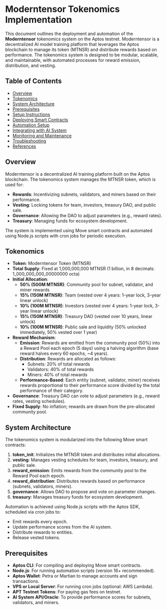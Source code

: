 # Moderntensor Tokenomics Implementation

This document outlines the deployment and automation of the **Moderntensor** tokenomics system on the Aptos testnet. Moderntensor is a decentralized AI model training platform that leverages the Aptos blockchain to manage its token (MTNSR) and distribute rewards based on performance. The tokenomics system is designed to be modular, scalable, and maintainable, with automated processes for reward emission, distribution, and vesting.

## Table of Contents
- [Overview](#overview)
- [Tokenomics](#tokenomics)
- [System Architecture](#system-architecture)
- [Prerequisites](#prerequisites)
- [Setup Instructions](#setup-instructions)
- [Deploying Smart Contracts](#deploying-smart-contracts)
- [Automation Setup](#automation-setup)
- [Integrating with AI System](#integrating-with-ai-system)
- [Monitoring and Maintenance](#monitoring-and-maintenance)
- [Troubleshooting](#troubleshooting)
- [References](#references)

## Overview

Moderntensor is a decentralized AI training platform built on the Aptos blockchain. The tokenomics system manages the MTNSR token, which is used for:
- **Rewards**: Incentivizing subnets, validators, and miners based on their performance.
- **Vesting**: Locking tokens for team, investors, treasury DAO, and public sale.
- **Governance**: Allowing the DAO to adjust parameters (e.g., reward rates).
- **Treasury**: Managing funds for ecosystem development.

The system is implemented using Move smart contracts and automated using Node.js scripts with cron jobs for periodic execution.

## Tokenomics

- **Token**: Moderntensor Token (MTNSR)
- **Total Supply**: Fixed at 1,000,000,000 MTNSR (1 billion, in 8 decimals: 1_000_000_000_00000000 octa)
- **Initial Allocation**:
  - **50% (500M MTNSR)**: Community pool for subnet, validator, and miner rewards
  - **15% (150M MTNSR)**: Team (vested over 4 years: 1-year lock, 3-year linear unlock)
  - **10% (100M MTNSR)**: Investors (vested over 4 years: 1-year lock, 3-year linear unlock)
  - **15% (150M MTNSR)**: Treasury DAO (vested over 10 years, linear unlock)
  - **10% (100M MTNSR)**: Public sale and liquidity (50% unlocked immediately, 50% vested over 1 year)
- **Reward Mechanism**:
  - **Emission**: Rewards are emitted from the community pool (50%) into a Reward Pool each epoch (5 days) using a halving algorithm (base reward halves every 60 epochs, ~4 years).
  - **Distribution**: Rewards are allocated as follows:
    - Subnets: 20% of total rewards
    - Validators: 40% of total rewards
    - Miners: 40% of total rewards
  - **Performance-Based**: Each entity (subnet, validator, miner) receives rewards proportional to their performance score divided by the total performance of their category.
- **Governance**: Treasury DAO can vote to adjust parameters (e.g., reward rates, vesting schedules).
- **Fixed Supply**: No inflation; rewards are drawn from the pre-allocated community pool.

## System Architecture

The tokenomics system is modularized into the following Move smart contracts:
1. **token_init**: Initializes the MTNSR token and distributes initial allocations.
2. **vesting**: Manages vesting schedules for team, investors, treasury, and public sale.
3. **reward_emission**: Emits rewards from the community pool to the Reward Pool each epoch.
4. **reward_distribution**: Distributes rewards based on performance (subnets, validators, miners).
5. **governance**: Allows DAO to propose and vote on parameter changes.
6. **treasury**: Manages treasury funds for ecosystem development.

Automation is achieved using Node.js scripts with the Aptos SDK, scheduled via cron jobs to:
- Emit rewards every epoch.
- Update performance scores from the AI system.
- Distribute rewards to entities.
- Release vested tokens.

## Prerequisites

- **Aptos CLI**: For compiling and deploying Move smart contracts.
- **Node.js**: For running automation scripts (version 16+ recommended).
- **Aptos Wallet**: Petra or Martian to manage accounts and sign transactions.
- **VPS or Local Server**: For running cron jobs (optional: AWS Lambda).
- **APT Testnet Tokens**: For paying gas fees on testnet.
- **AI System API/Oracle**: To provide performance scores for subnets, validators, and miners.


